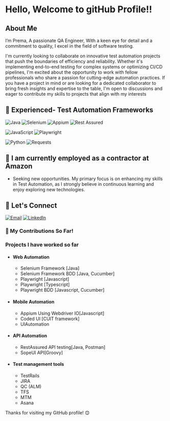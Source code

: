 #  Hello, Welcome to gitHub Profile!!

## About Me
<p>I’m Prema, A passionate QA Engineer, With a keen eye for detail and a commitment to quality, I excel in the field of software testing. <p>
<p></p> I'm currently looking to collaborate on innovative test automation projects that push the boundaries of efficiency and reliability. Whether it's implementing end-to-end testing for complex systems or optimizing CI/CD pipelines, I'm excited about the opportunity to work with fellow professionals who share a passion for cutting-edge automation practices. If you have a project in mind or are looking for a dedicated collaborator to bring fresh insights and expertise to the table, I'm open to discussions and eager to contribute my skills to projects that align with my interests
</p>

## 🔭  Experienced- Test Automation Frameworks

![Java](https://img.shields.io/badge/Java-007396?style=for-the-badge&logo=java&logoColor=white)
 ![Selenium](https://img.shields.io/badge/Selenium-43B02A?style=for-the-badge&logo=selenium&logoColor=white)
![Appium](https://img.shields.io/badge/Appium-40C4FF?style=for-the-badge&logo=appium&logoColor=white)
  ![Rest Assured](https://img.shields.io/badge/Rest%20Assured-5B47A5?style=for-the-badge&logo=rest-assured&logoColor=white)

![JavaScript](https://img.shields.io/badge/JavaScript-F7DF1E?style=for-the-badge&logo=javascript&logoColor=black)
![Playwright](https://img.shields.io/badge/Playwright-34495E?style=for-the-badge&logo=playwright&logoColor=white)

![Python](https://img.shields.io/badge/Python-3776AB?style=for-the-badge&logo=python&logoColor=white)
![Requests](https://img.shields.io/badge/Requests-2CA5E0?style=for-the-badge&logo=python&logoColor=white)

## 📝 I am currently employed as a contractor at Amazon
- Seeking new opportunities. My primary focus is on enhancing my skills in Test Automation, as I strongly believe in continuous learning and enjoy exploring new technologies.

## 📧 Let's Connect

[![Email](https://img.shields.io/badge/Email-premaneel46@gmail.com-purple)](mailto:premaneel46@gmail.com)
[![LinkedIn](https://img.shields.io/badge/LinkedIn-Profile-blue)](https://www.linkedin.com/in/prema-neelakantan-72a803125/)

### 🌱 My Contributions So Far!


<article>
	<h3>Projects I have worked so far</h3>
			<ul>
			<li><h4>Web Automation</h4></li>
			<ul style="list-style-type:circle">
				<li> Selenium Framework [Java]</li>
				<li> Selenium Framework BDD [Java, Cucumber]</li>
                <li> Playwright [Javascript] </li>
				<li> Playwright [Typescript]  </li>
				<li> Playwright BDD [Javascript, Cucumber] </li>
			</ul>
		</ul>
		<ul>
			<li><h4>Mobile Automation</h4></li>
			<ul style="list-style-type:circle">
				<li> Appium Using Webdriver IO[Javascript]</li>
               <li>Coded UI [CUIT framework]</li>
              <li> UIAutomation</li>
			</ul>	
</ul>
	<ul>
			<li><h4>API Automation</h4></li>	
			<ul style="list-style-type:circle">
				<li>  RestAssured API testing[Java, Postman]</li>
 		        <li>  SopeUI API[Groovy]</li>
			</ul>	
		</ul>
<ul>
			<li><h4>Test management tools</h4></li>
			<ul style="list-style-type:circle">
<li> TestRails</li>				
<li> JIRA</li>
<li>QC (ALM) </li>
<li>TFS</li>
<li>MTM</li>
<li>Asana</li>	
			</ul>	
</ul>
</article>

Thanks for visiting my GitHub profile! 😊




